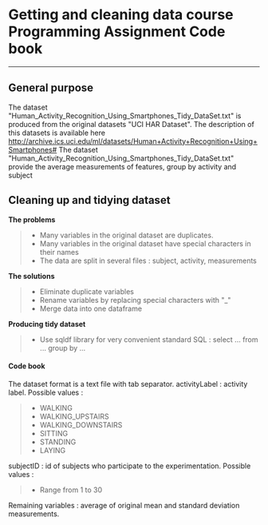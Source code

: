 Getting and cleaning data course Programming Assignment Code book
===================

----------


General purpose
-------------

The dataset "Human_Activity_Recognition_Using_Smartphones_Tidy_DataSet.txt" is produced from the original datasets "UCI HAR Dataset". The description of this datasets is available here http://archive.ics.uci.edu/ml/datasets/Human+Activity+Recognition+Using+Smartphones#
The dataset "Human_Activity_Recognition_Using_Smartphones_Tidy_DataSet.txt" provide the average measurements of features, group by activity and subject

Cleaning up and tidying dataset
-------------

**The problems** 
> - Many variables in the original dataset are duplicates. 
> - Many variables in the original dataset have special characters in their names
> - The data are split in several files : subject, activity, measurements

**The solutions** 
> - Eliminate duplicate variables 
> - Rename variables by replacing special characters with "_"
> - Merge data into one dataframe

**Producing tidy dataset** 
> -  Use sqldf library for very convenient standard SQL : select ... from ... group by ...



#### <i class="icon-folder-open"></i> Code book
The dataset format is a text file with tab separator.
activityLabel : activity label. Possible values :

>- WALKING
>- WALKING_UPSTAIRS
>- WALKING_DOWNSTAIRS
>- SITTING
>- STANDING
>- LAYING

subjectID : id of subjects who participate to the experimentation. Possible values :
>-  Range from 1 to 30

Remaining variables : average of original mean and standard deviation measurements.

